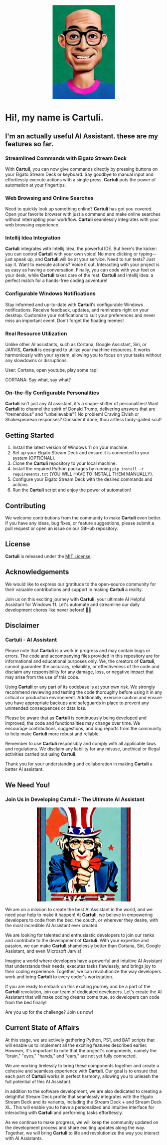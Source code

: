 <!DOCTYPE html>
<html>
<body>
<div style="text-align: center;">
    <img src="images/cartuli-logo-master.png" alt="Cartuli Logo" width="200" height="300">
</div>

<h1>Hi!, my name is <strong>Cartuli</strong>.</h1>

<h2>I'm an actually useful AI Assistant. these are my features so far.</h2>

<h3>Streamlined Commands with Elgato Stream Deck</h3>
<p>With <strong>Cartuli</strong>, you can now give commands directly by pressing buttons on your Elgato Stream Deck or
    keyboard. Say goodbye to manual input and effortlessly execute actions with a single press. <strong>Cartuli</strong>
    puts the power of automation at your fingertips.</p>

<h3>Web Browsing and Online Searches</h3>
<p>Need to quickly look up something online? <strong>Cartuli</strong> has got you covered. Open your favorite browser
    with just a command and make online searches without interrupting your workflow. <strong>Cartuli</strong> seamlessly
    integrates with your web browsing experience.</p>

<h3>Intellij Idea Integration</h3>
<p><strong>Cartuli</strong> integrates with Intellij Idea, the powerful IDE. But here's the kicker: you can control
    <strong>Cartuli</strong> with your own voice! No more clicking or typing—just speak up, and <strong>Cartuli</strong>
    will be at your service. Need to run tests? Just say it. Want to execute actions? Voice it out. Interacting with
    your project is as easy as having a conversation. Finally, you can code with your feet on your desk, while <strong>Cartuli</strong>
    takes care of the rest. <strong>Cartuli</strong> and Intellij Idea: a perfect match for a hands-free coding
    adventure!</p>

<h3>Configurable Windows Notifications</h3>
<p>Stay informed and up-to-date with <strong>Cartuli</strong>'s configurable Windows notifications. Receive feedback,
    updates, and reminders right on your desktop. Customize your notifications to suit your preferences and never miss
    an important event. Don't forget the floating memes!</p>

<h3>Real Resource Utilization</h3>
<p>Unlike other AI assistants, such as Cortana, Google Assistant, Siri, or JARVIS, <strong>Cartuli</strong> is designed
    to utilize your machine resources. It works harmoniously with your system, allowing you to focus on your tasks
    without any slowdowns or disruptions.</p>
<p>User: Cortana, open youtube, play some rap!</p>
<p>CORTANA: Say what, say what?</p>

<h3>On-the-fly Configurable Personalities</h3>
<p><strong>Cartuli</strong> isn't just any AI assistant, it's a shape-shifter of personalities! Want
    <strong>Cartuli</strong> to channel the spirit of Donald Trump, delivering answers that are "tremendous" and
    "unbelievable"? No problem! Craving Elvish or Shakespearean responses? Consider it done, thou artless tardy-gaited
    scut!</p>

<h2>Getting Started</h2>

<ol>
    <li>Install the latest version of Windows 11 on your machine.</li>
    <li>Set up your Elgato Stream Deck and ensure it is connected to your system (OPTIONAL).</li>
    <li>Clone the <strong>Cartuli</strong> repository to your local machine.</li>
    <li>Install the required Python packages by running <code>pip install -r requirements.txt</code> (YOU WILL HAVE TO
        INSTALL THEM MANUALLY).
    </li>
    <li>Configure your Elgato Stream Deck with the desired commands and actions.</li>
    <li>Run the <strong>Cartuli</strong> script and enjoy the power of automation!</li>
</ol>

<h2>Contributing</h2>

<p>We welcome contributions from the community to make <strong>Cartuli</strong> even better. If you have any ideas, bug
    fixes, or feature suggestions, please submit a pull request or open an issue on our GitHub repository.</p>

<h2>License</h2>

<p><strong>Cartuli</strong> is released under the <a href="LICENSE">MIT License</a>.</p>

<h2>Acknowledgements</h2>

<p>We would like to express our gratitude to the open-source community for their valuable contributions and support in
    making <strong>Cartuli</strong> a reality.</p>

<p>Join us on this exciting journey with <strong>Cartuli</strong>, your ultimate AI Helpful Assistant for Windows 11.
    Let's automate and streamline our daily development chores like never before! 🚀🤖</p>

<h2>Disclaimer</h2>

<h3><strong>Cartuli</strong> - AI Assistant</h3>

<p>Please note that <strong>Cartuli</strong> is a work in progress and may contain bugs or errors. The code and
    accompanying files provided in this repository are for informational and educational purposes only. We, the creators
    of <strong>Cartuli</strong>, cannot guarantee the accuracy, reliability, or effectiveness of the code and disclaim
    any responsibility for any damage, loss, or negative impact that may arise from the use of this code.</p>

<p>Using <strong>Cartuli</strong> or any part of its codebase is at your own risk. We strongly recommend reviewing and
    testing the code thoroughly before using it in any critical or production environment. Additionally, exercise
    caution and ensure you have appropriate backups and safeguards in place to prevent any unintended consequences or
    data loss.</p>

<p>Please be aware that as <strong>Cartuli</strong> is continuously being developed and improved, the code and
    functionalities may change over time. We encourage contributions, suggestions, and bug reports from the community to
    help make <strong>Cartuli</strong> more robust and reliable.</p>

<p>Remember to use <strong>Cartuli</strong> responsibly and comply with all applicable laws and regulations. We disclaim
    any liability for any misuse, unethical or illegal activities carried out using <strong>Cartuli</strong>.</p>

<p>Thank you for your understanding and collaboration in making <strong>Cartuli</strong> a better AI assistant.</p>
<section>
    <h2>We Need You!</h2>
    <h3>Join Us in Developing <strong>Cartuli</strong> - The Ultimate AI Assistant</h3>
    <div style="text-align: center;">
        <img src="images/uncle-sam-cartuli.jpg" alt="Uncle Sam" width="300" height="300">
    </div>
    <p>We are on a mission to create the best AI Assistant in the world, and we need your help to make it happen! At
        <strong>Cartuli</strong>, we believe in empowering developers to code from the bed, the couch, or wherever they
        desire, with the most incredible AI Assistant ever created.</p>
    <p>We are looking for talented and enthusiastic developers to join our ranks and contribute to the development of
        <strong>Cartuli</strong>. With your expertise and passion, we can make <strong>Cartuli</strong> shamelessly
        better than Cortana, Siri, Google Assistant, and even Microsoft Jarvis!</p>
    <p>Imagine a world where developers have a powerful and intuitive AI Assistant that understands their needs,
        executes tasks flawlessly, and brings joy to their coding experience. Together, we can revolutionize the way
        developers work and bring <strong>Cartuli</strong> to every coder's workstation.</p>
    <p>If you are ready to embark on this exciting journey and be a part of the <strong>Cartuli</strong> revolution,
        join our team of dedicated developers. Let's create the AI Assistant that will make coding dreams come true, so
        developers can code from the bed finally!</p>
    <p>Are you up for the challenge? Join us now!</p>
</section>

<section>
    <h2>Current State of Affairs</h2>
    <p>At this stage, we are actively gathering Python, PS1, and BAT scripts that will enable us to implement all the
        exciting features described earlier. However, it's important to note that the project's components, namely the
        "brain," "eyes," "hands," and "ears," are not yet fully connected.</p>
    <p>We are working tirelessly to bring these components together and create a cohesive and seamless experience with
        <strong>Cartuli</strong>. Our goal is to ensure that each part of <strong>Cartuli</strong> works in perfect harmony, allowing you to unleash
        the full potential of this AI Assistant.</p>
    <p>In addition to the software development, we are also dedicated to creating a delightful Stream Deck profile that
        seamlessly integrates with the Elgato Stream Deck and its variants, including the Stream Deck + and Stream Deck
        XL. This will enable you to have a personalized and intuitive interface for interacting with <strong>Cartuli</strong> and
        performing tasks effortlessly.</p>
    <p>As we continue to make progress, we will keep the community updated on the development process and share exciting
        updates along the way. Together, we will bring <strong>Cartuli</strong> to life and revolutionize the way you interact with AI
        Assistants.</p>
</section>
</body>
</html>

